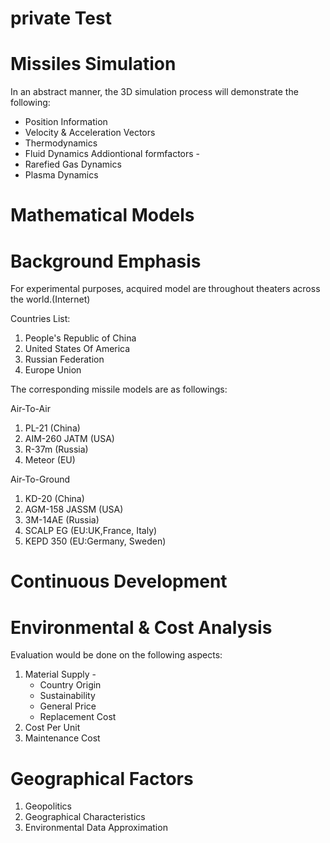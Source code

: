 # private Test 
# Missiles Simulation
In an abstract manner, the 3D simulation process will demonstrate the following:
* Position Information 
* Velocity & Acceleration Vectors 
* Thermodynamics 
* Fluid Dynamics 
Addiontional formfactors -
* Rarefied Gas Dynamics
* Plasma Dynamics

# Mathematical Models 

# Background Emphasis 
For experimental purposes, acquired model are throughout theaters across the world.(Internet)

Countries List: 
1. People's Republic of China
2. United States Of America
3. Russian Federation
4. Europe Union

The corresponding missile models are as followings:

Air-To-Air
1. PL-21 (China)
2. AIM-260 JATM (USA)
3. R-37m (Russia)
4. Meteor (EU)

Air-To-Ground
1. KD-20 (China)
2. AGM-158 JASSM (USA)
3. 3M-14AE (Russia)
4. SCALP EG (EU:UK,France, Italy)
5. KEPD 350 (EU:Germany, Sweden)

# Continuous Development 

# Environmental & Cost Analysis 
Evaluation would be done on the following aspects: 
1. Material Supply - 
   * Country Origin
   * Sustainability 
   * General Price 
   * Replacement Cost
2. Cost Per Unit 
3. Maintenance Cost

# Geographical Factors
1. Geopolitics 
2. Geographical Characteristics
3. Environmental Data Approximation